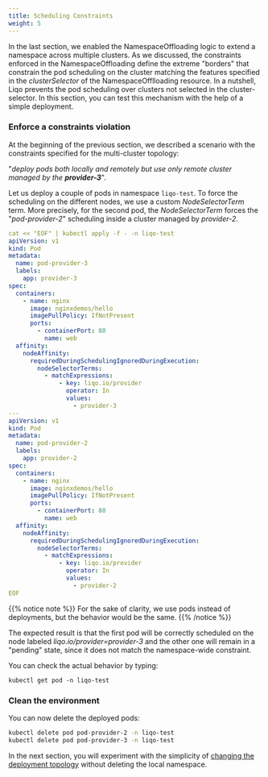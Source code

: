 ```yaml
---
title: Scheduling Constraints 
weight: 5
---
```


In the last section, we enabled the NamespaceOffloading logic to extend a namespace across multiple clusters.
As we discussed, the constraints enforced in the NamespaceOffloading define the extreme "borders" that constrain the pod scheduling on the cluster matching the features specified in the *clusterSelector* of the NamespaceOfflloading resource.
In a nutshell, Liqo prevents the pod scheduling over clusters not selected in the cluster-selector.
In this section, you can test this mechanism with the help of a simple deployment.

### Enforce a constraints violation

At the beginning of the previous section, we described a scenario with the constraints specified for the multi-cluster topology:

"*deploy pods both locally and remotely but use only remote cluster managed by the **provider-3***".

Let us deploy a couple of pods in namespace `liqo-test`. To force the scheduling on the different nodes, we use a custom *NodeSelectorTerm* term.
More precisely, for the second pod, the *NodeSelectorTerm* forces the "*pod-provider-2*" scheduling inside a cluster managed by *provider-2*.

```yaml
cat << "EOF" | kubectl apply -f - -n liqo-test
apiVersion: v1
kind: Pod
metadata:
  name: pod-provider-3
  labels:
    app: provider-3
spec:
  containers:
    - name: nginx
      image: nginxdemos/hello
      imagePullPolicy: IfNotPresent
      ports:
        - containerPort: 80
          name: web
  affinity:
    nodeAffinity:
      requiredDuringSchedulingIgnoredDuringExecution:
        nodeSelectorTerms:
          - matchExpressions:
              - key: liqo.io/provider
                operator: In
                values:
                  - provider-3
---
apiVersion: v1
kind: Pod
metadata:
  name: pod-provider-2
  labels:
    app: provider-2
spec:
  containers:
    - name: nginx
      image: nginxdemos/hello
      imagePullPolicy: IfNotPresent
      ports:
        - containerPort: 80
          name: web
  affinity:
    nodeAffinity:
      requiredDuringSchedulingIgnoredDuringExecution:
        nodeSelectorTerms:
          - matchExpressions:
              - key: liqo.io/provider
                operator: In
                values:
                  - provider-2
EOF
```

{{% notice note %}}
For the sake of clarity, we use pods instead of deployments, but the behavior would be the same.
{{% /notice %}}

The expected result is that the first pod will be correctly scheduled on the node labeled *liqo.io/provider=provider-3* and the other one will remain in a "pending" state, since it does not match the namespace-wide constraint.

You can check the actual behavior by typing:

```
kubectl get pod -n liqo-test
```
### Clean the environment

You can now delete the deployed pods: 

```bash
kubectl delete pod pod-provider-2 -n liqo-test
kubectl delete pod pod-provider-3 -n liqo-test
```

In the next section, you will experiment with the simplicity of [changing the deployment topology](../change_topology) without deleting the local namespace.



